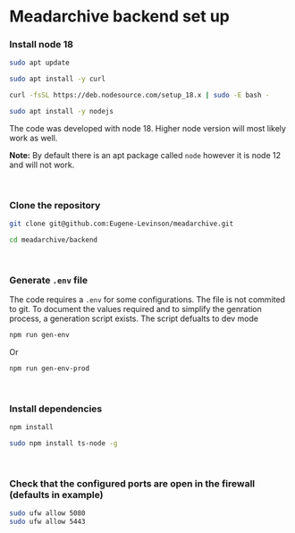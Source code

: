 # Meadarchive backend set up

### Install node 18
```bash
sudo apt update
```

```bash
sudo apt install -y curl
```

```bash
curl -fsSL https://deb.nodesource.com/setup_18.x | sudo -E bash -
```

```bash
sudo apt install -y nodejs
```
The code was developed with node 18. Higher node version will most likely work as well. 

**Note:** By default there is an apt package called `node` however it is node 12 and will not work.

<br>

### Clone the repository
```bash
git clone git@github.com:Eugene-Levinson/meadarchive.git
```

```bash
cd meadarchive/backend
```

<br>

### Generate `.env` file
The code requires a `.env` for some configurations. The file is not commited to git. To document the values required and to simplify the genration process, a generation script exists. The script defualts to dev mode


```bash
npm run gen-env
```

Or
  
```bash
npm run gen-env-prod
```

<br>

### Install dependencies
```bash
npm install
```

```bash
sudo npm install ts-node -g
```

<br>

### Check that the configured ports are open in the firewall (defaults in example)
```bash
sudo ufw allow 5080
sudo ufw allow 5443
```

